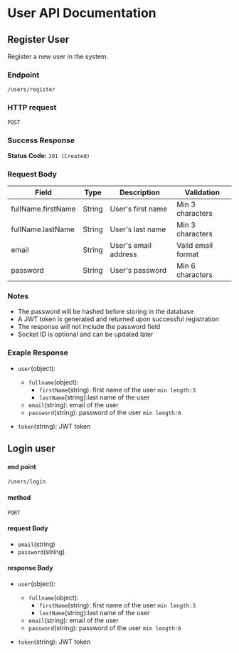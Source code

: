 # User API Documentation

## Register User
Register a new user in the system.

### Endpoint 
`/users/register`

### HTTP request
`POST`

### Success Response
**Status Code:** `201 (Created) `

### Request Body
| Field | Type | Description | Validation |
|-------|------|-------------|------------|
| fullName.firstName | String | User's first name | Min 3 characters |
| fullName.lastName | String | User's last name | Min 3 characters |
| email | String | User's email address | Valid email format |
| password | String | User's password | Min 6 characters |



### Notes
- The password will be hashed before storing in the database
- A JWT token is generated and returned upon successful registration
- The response will not include the password field
- Socket ID is optional and can be updated later 


### Exaple Response
- `user`(object):
    - `fullname`(object):
        - `firstName`(string): first name of the user `min length:3`
        - `lastName`(string):last name of the user
    - `email`(string): email of the user
    - `password`(string): password of the user `min length:6`

- `token`(string): JWT token

## Login user

#### end point
`/users/login`

#### method
`PORT`

#### request Body

- `email`(string)
- `password`(string)

#### response Body
- `user`(object):
    - `fullname`(object):
        - `firstName`(string): first name of the user `min length:3`
        - `lastName`(string):last name of the user
    - `email`(string): email of the user
    - `password`(string): password of the user `min length:6`

- `token`(string): JWT token
